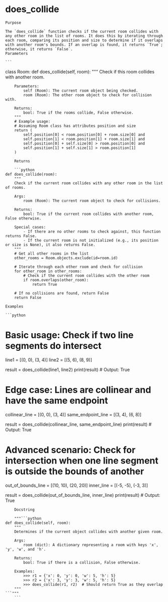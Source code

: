 # does_collide

    Purpose

    The `does_collide` function checks if the current room collides with any other room in the list of rooms. It does this by iterating through each room, comparing its position and size to determine if it overlaps with another room's bounds. If an overlap is found, it returns `True`; otherwise, it returns `False`.
    Parameters

    ```
class Room:
    def does_collide(self, room):
        """
        Check if this room collides with another room.

        Parameters:
            self (Room): The current room object being checked.
            room (Room): The other room object to check for collision with.

        Returns:
            bool: True if the rooms collide, False otherwise.
        """
        # Example usage:
        # Assuming Room class has attributes position and size
        return (
            self.position[0] < room.position[0] + room.size[0] and
            self.position[1] < room.position[1] + room.size[1] and
            self.position[0] + self.size[0] > room.position[0] and
            self.position[1] + self.size[1] > room.position[1]
        )
```
    Returns

    ```python
def does_collide(room):
    """
    Check if the current room collides with any other room in the list of rooms.

    Args:
        room (Room): The current room object to check for collisions.

    Returns:
        bool: True if the current room collides with another room, False otherwise.

    Special cases:
        - If there are no other rooms to check against, this function returns False.
        - If the current room is not initialized (e.g., its position or size is None), it also returns False.
    """
    # Get all other rooms in the list
    other_rooms = Room.objects.exclude(id=room.id)

    # Iterate through each other room and check for collision
    for other_room in other_rooms:
        # Check if the current room collides with the other room
        if room.overlaps(other_room):
            return True

    # If no collisions are found, return False
    return False
```
    Examples

    ```python
# Basic usage: Check if two line segments do intersect
line1 = [(0, 0), (3, 4)]
line2 = [(5, 6), (8, 9)]

result = does_collide(line1, line2)
print(result)  # Output: True

# Edge case: Lines are collinear and have the same endpoint
collinear_line = [(0, 0), (3, 4)]
same_endpoint_line = [(3, 4), (6, 8)]

result = does_collide(collinear_line, same_endpoint_line)
print(result)  # Output: True

# Advanced scenario: Check for intersection when one line segment is outside the bounds of another
out_of_bounds_line = [(10, 10), (20, 20)]
inner_line = [(-5, -5), (-3, 3)]

result = does_collide(out_of_bounds_line, inner_line)
print(result)  # Output: True
```
    Docstring

    """```python
def does_collide(self, room):
    """
    Determines if the current object collides with another given room.

    Args:
        room (dict): A dictionary representing a room with keys 'x', 'y', 'w', and 'h'.

    Returns:
        bool: True if there is a collision, False otherwise.

    Examples:
        >>> r1 = {'x': 0, 'y': 0, 'w': 5, 'h': 5}
        >>> r2 = {'x': 3, 'y': 3, 'w': 5, 'h': 5}
        >>> does_collide(r1, r2)  # Should return True as they overlap
    """
```"""
    ```